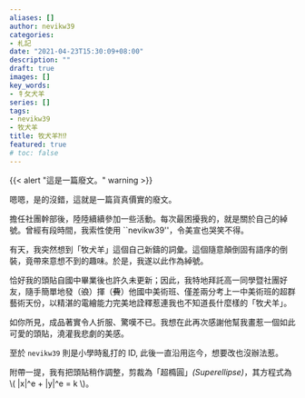 ```yaml
---
aliases: []
author: nevikw39
categories:
- 札記
date: "2021-04-23T15:30:09+08:00"
description: ""
draft: true
images: []
key_words:
- 牜攵犬羊
series: []
tags:
- nevikw39
- 牧犬羊
title: 牧犬羊⁈⁉
featured: true
# toc: false
---
```


{{< alert "這是一篇廢文。" warning >}}

嗯嗯，是的沒錯，這就是一篇貨真價實的廢文。

擔任社團幹部後，陸陸續續參加一些活動。每次最困擾我的，就是關於自己的綽號。曾經有段時間，我索性使用 ``nevikw39''，令美宣也哭笑不得。

有天，我突然想到「牧犬羊」這個自己新鑄的詞彙。這個隨意顛倒固有語序的倒裝，竟帶來意想不到的趣味。於是，我遂以此作為綽號。

恰好我的頭貼自國中畢業後也許久未更新；因此，我特地拜託高一同學暨社團好友，隨手簡單地發（~~浪~~）揮（~~費~~）他國中美術班、僅差兩分考上一中美術班的超群藝術天份，以精湛的電繪能力完美地詮釋惹連我也不知道長什麼樣的「牧犬羊」。

如你所見，成品著實令人折服、驚嘆不已。我想在此再次感謝他幫我畫惹一個如此可愛的頭貼，澆灌我悲劇的美感。

至於 `nevikw39` 則是小學時亂打的 ID, 此後一直沿用迄今，想要改也沒辦法惹。

附帶一提，我有把頭貼稍作調整，剪裁為「超橢圓」_(Superellipse)_，其方程式為 \\( |x|^e + |y|^e = k \\)。
